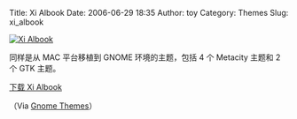 Title: Xi Albook
Date: 2006-06-29 18:35
Author: toy
Category: Themes
Slug: xi_albook

[![Xi
Albook](http://i.linuxtoy.org/i/xi-albook_s.jpg)](http://i.linuxtoy.org/i/xi-albook.jpg)

同样是从 MAC 平台移植到 GNOME 环境的主题，包括 4 个 Metacity 主题和 2 个
GTK 主题。

[下载 Xi
Albook](http://kwh.kernow-gb.com/~bvc/theme/gtk/Xi-Albook.tar.gz)

（Via [Gnome Themes](http://gnomethemes.org/?p=35)）
